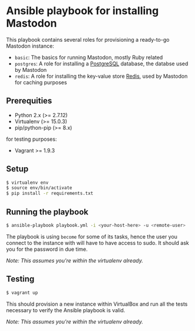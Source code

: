 # Ansible playbook for installing Mastodon

This playbook contains several roles for provisioning a ready-to-go Mastodon instance:

- `basic`: The basics for running Mastodon, mostly Ruby related
- `postgres`: A role for installing a [PostgreSQL](https://www.postgresql.org/) database, the databse used by Mastodon
- `redis`: A role for installing the key-value store [Redis](https://redis.io), used by Mastodon for caching purposes

## Prerequities

- Python 2.x (>= 2.7.12)
- Virtualenv (>= 15.0.3)
- pip/python-pip (>= 8.x)

for testing purposes:

- Vagrant >= 1.9.3

## Setup

```sh
$ virtualenv env
$ source env/bin/activate
$ pip install -r requirements.txt
```
## Running the playbook

```sh
$ ansible-playbook playbook.yml -i <your-host-here> -u <remote-user>
```

The playbook is using `become` for some of its tasks, hence the user you connect to the instance with will have to have access to sudo. It should ask you for the password in due time.

_Note: This assumes you're within the virtualenv already._

## Testing

```sh
$ vagrant up
```

This should provision a new instance within VirtualBox and run all the tests necessary to verify the Ansible playbook is valid.

_Note: This assumes you're within the virtualenv already._

